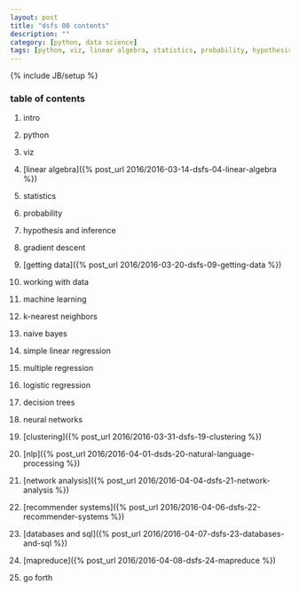 ```yaml
---
layout: post
title: "dsfs 00 contents"
description: ""
category: [python, data science]
tags: [python, viz, linear algebra, statistics, probability, hypothesis, inference, gradient descent, machine learning, k-nearest, naive bayes, simple linear regression, multiple regression, logistic regression, decision trees, neural networks, clustering, nlp, network analysis, recommender systems, databases, sql, mapreduce]
---
```

{% include JB/setup %}


### table of contents

1. intro

1. python

1. viz

1. [linear algebra]({% post_url 2016/2016-03-14-dsfs-04-linear-algebra %})

1. statistics

1. probability

1. hypothesis and inference

1. gradient descent

1. [getting data]({% post_url 2016/2016-03-20-dsfs-09-getting-data %})

1. working with data

1. machine learning

1. k-nearest neighbors

1. naive bayes

1. simple linear regression

1. multiple regression

1. logistic regression

1. decision trees

1. neural networks

1. [clustering]({% post_url 2016/2016-03-31-dsfs-19-clustering %})

1. [nlp]({% post_url 2016/2016-04-01-dsds-20-natural-language-processing %})

1. [network analysis]({% post_url 2016/2016-04-04-dsfs-21-network-analysis %})

1. [recommender systems]({% post_url 2016/2016-04-06-dsfs-22-recommender-systems %})

1. [databases and sql]({% post_url 2016/2016-04-07-dsfs-23-databases-and-sql %})

1. [mapreduce]({% post_url 2016/2016-04-08-dsfs-24-mapreduce %})

1. go forth